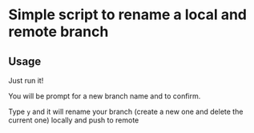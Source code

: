 # Simple script to rename a local and remote branch

## Usage
Just run it!

You will be prompt for a new branch name and to confirm.

Type `y` and it will rename your branch (create a new one and delete the current one) locally and push to remote
